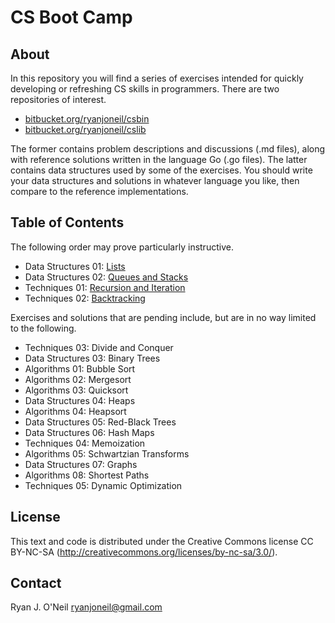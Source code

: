 CS Boot Camp
============

About
-----
In this repository you will find a series of exercises intended for quickly
developing or refreshing CS skills in programmers. There are two repositories
of interest.

- [bitbucket.org/ryanjoneil/csbin](https://bitbucket.org/ryanjoneil/csbin/)
- [bitbucket.org/ryanjoneil/cslib](https://bitbucket.org/ryanjoneil/cslib/)

The former contains problem descriptions and discussions (.md files), along
with reference solutions written in the language Go (.go files). The latter
contains data structures used by some of the exercises. You should write your
data structures and solutions in whatever language you like, then compare to
the reference implementations.

Table of Contents
-----------------
The following order may prove particularly instructive.

- Data Structures 01:  [Lists](https://bitbucket.org/ryanjoneil/csbin/src/tip/DataStructures_01_Lists.md)
- Data Structures 02:  [Queues and Stacks](https://bitbucket.org/ryanjoneil/csbin/src/tip/DataStructures_02_QueuesAndStakcs.md)
- Techniques 01:       [Recursion and Iteration](https://bitbucket.org/ryanjoneil/csbin/src/tip/Techniques_01_RecursionAndIteration.md)
- Techniques 02:       [Backtracking](https://bitbucket.org/ryanjoneil/csbin/src/tip/Techniques_02_Backtracking.md)

Exercises and solutions that are pending include, but are in no way limited
to the following.

- Techniques 03:       Divide and Conquer
- Data Structures 03:  Binary Trees
- Algorithms 01:       Bubble Sort
- Algorithms 02:       Mergesort
- Algorithms 03:       Quicksort
- Data Structures 04:  Heaps
- Algorithms 04:       Heapsort
- Data Structures 05:  Red-Black Trees
- Data Structures 06:  Hash Maps
- Techniques 04:       Memoization
- Algorithms 05:       Schwartzian Transforms
- Data Structures 07:  Graphs
- Algorithms 08:       Shortest Paths
- Techniques 05:       Dynamic Optimization

License
-------
This text and code is distributed under the Creative Commons license 
CC BY-NC-SA (http://creativecommons.org/licenses/by-nc-sa/3.0/). 

Contact
-------
Ryan J. O'Neil <ryanjoneil@gmail.com>
